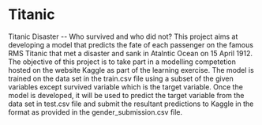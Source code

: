 # Titanic
Titanic Disaster -- Who survived and who did not? This project aims at developing a model that predicts the fate of each passenger on the famous RMS Titanic that met a disaster and sank in Atalntic Ocean on 15 April 1912. The objective of this project is to take part in a modelling competetion hosted on the website Kaggle as part of the learning exercise. The model is trained on the data set in the train.csv file using a subset of the given variables except survived variable which is the target variable. Once the model is developed, it will be used to predict the target variable from the data set in test.csv file and submit the resultant predictions to Kaggle in the format as provided in the gender_submission.csv file.
